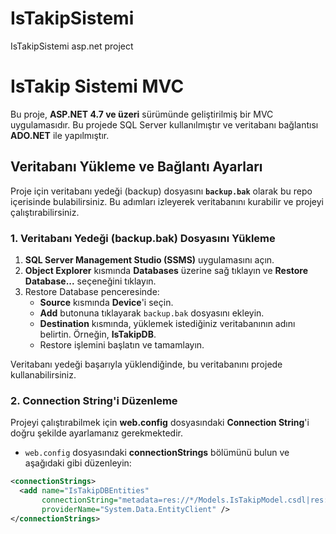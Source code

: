 # IsTakipSistemi
IsTakipSistemi asp.net project 

# IsTakip Sistemi MVC

Bu proje, **ASP.NET 4.7 ve üzeri** sürümünde geliştirilmiş bir MVC uygulamasıdır. Bu projede SQL Server kullanılmıştır ve veritabanı bağlantısı **ADO.NET** ile yapılmıştır.

## Veritabanı Yükleme ve Bağlantı Ayarları

Proje için veritabanı yedeği (backup) dosyasını **`backup.bak`** olarak bu repo içerisinde bulabilirsiniz. Bu adımları izleyerek veritabanını kurabilir ve projeyi çalıştırabilirsiniz.

### 1. **Veritabanı Yedeği (backup.bak) Dosyasını Yükleme**

1. **SQL Server Management Studio (SSMS)** uygulamasını açın.
2. **Object Explorer** kısmında **Databases** üzerine sağ tıklayın ve **Restore Database...** seçeneğini tıklayın.
3. Restore Database penceresinde:
   - **Source** kısmında **Device**'i seçin.
   - **Add** butonuna tıklayarak `backup.bak` dosyasını ekleyin.
   - **Destination** kısmında, yüklemek istediğiniz veritabanının adını belirtin. Örneğin, **IsTakipDB**.
   - Restore işlemini başlatın ve tamamlayın.

Veritabanı yedeği başarıyla yüklendiğinde, bu veritabanını projede kullanabilirsiniz.

### 2. **Connection String'i Düzenleme**

Projeyi çalıştırabilmek için **web.config** dosyasındaki **Connection String**'i doğru şekilde ayarlamanız gerekmektedir.

- `web.config` dosyasındaki **connectionStrings** bölümünü bulun ve aşağıdaki gibi düzenleyin:

```xml
<connectionStrings>
  <add name="IsTakipDBEntities" 
       connectionString="metadata=res://*/Models.IsTakipModel.csdl|res://*/Models.IsTakipModel.ssdl|res://*/Models.IsTakipModel.msl;provider=System.Data.SqlClient;provider connection string=&quot;data source=YOUR_SERVER_NAME\SQLEXPRESS;initial catalog=IsTakipDB;integrated security=True;trustservercertificate=True;MultipleActiveResultSets=True;App=EntityFramework&quot;" 
       providerName="System.Data.EntityClient" />
</connectionStrings>

